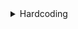 ﻿<Details>
   <Summary>Hardcoding</Summary>

Let's briefly [revisit Week 5](https://jhustata.github.io/basic/chapter5.html): Review of Weeks 1 - 4

View the script we used to guide our review:
```stata
cat https://github.com/jhustata/basic/raw/main/review.do
```

Run the script to see its output:
```stata
do https://github.com/jhustata/basic/raw/main/review.do
```

This script creates output into a `.log` file. But HW5 asks you to additionally direct output into a `.xlsx` file. How may we adapt the script to this purpose? Yes, this is the key question of HW5. Many of you may have missed a tip for [HW3](https://jhustata.github.io/basic/chapter3.html#common-mistakes-from-hw1) that recommended "hardcoding" as a template -- a starting place. You may then gradually replace the hardcoded stuff with appropriate macros.

Hardcoding as a firststep. In this example:
1. We use the `ds` command, `not(type string)` option, and `levelsof`. These were only briefly mentioned in class, but were further discussed in [Lab 5 Section 2.2](https://jhustata.github.io/basic/lab5.html#foreach-n-of-numlist)
2. Nested loops and conditional code-blocks (e.g. `if r(r) == 2`) can be very empowering!
3. Gradually **update** your `.do` file script to replace hardcoded stuff (e.g. `catlab`), or stuff that isn't publication worthy (e.g. `v`, which in this example is a variable name) with more appropriate macros or variable labels
4. The HW5 solution will walk you through such a process
5. Copy and paste your `.do` file script into a program. And adapt it to a more general purpose, beyond any specific dataset or variables

```stata
qui {
	cls
	use ${repo}transplants, clear
    ds, not(type string)  
	global threshold 9  
	putexcel set levelsof, replace 
	local row=2
    foreach v of varlist `r(varlist)' {
	    levelsof `v', local(numlevels)
	    if r(r) == 2 {  
			putexcel A`row' = ("`v'") B`row' = ("per")
			local row = `row' + 1
	    }
	    else if inrange(`r(r)', 3, $threshold) {  
			putexcel A`row' = ("`v', %") B`row' = ("")
			foreach l of numlist `numlevels' {
				local row = `row' + 1
                putexcel A`row' = ("    catlab") B`row' = ("per")
			}	
	    }
	    else {  
			putexcel A`row' = ("`v'") B`row' = ("m_iqr")
			local row = `row' + 1
	    }
		
    }
	
}
```
##### GPT-4 Session:

**User:** help add comments/annotation [paste the above script into ChatGPTs prompt]

**ChatGPT:** Sure, I can help you add comments and annotations to your Stata code to make it more understandable. Here’s your code with comments explaining each part:

```stata
qui {  // Quietly execute the following block of code
    cls  // Clear the screen
    use ${repo}transplants, clear  // Load dataset from specified repository and clear any previous data in memory
    ds, not(type string)  // List all variables that are not of string type
    global threshold 9  // Set a global threshold value of 9
    putexcel set levelsof, replace  // Set the Excel file for output with the name 'levelsof', replace if exists
    local row=2  // Initialize row variable for Excel output starting at row 2

    foreach v of varlist `r(varlist)' {  // Loop over the variables listed by the previous 'ds' command
        levelsof `v', local(numlevels)  // Get the levels of each variable and store them in local 'numlevels'
        if r(r) == 2 {  // If there are exactly two levels for the variable
            putexcel A`row' = ("`v'") B`row' = ("per")  // Write variable name in column A and 'per' in column B of Excel
            local row = `row' + 1  // Increment the Excel row counter
        }
        else if inrange(`r(r)', 3, $threshold) {  // If the number of levels is between 3 and the threshold
            putexcel A`row' = ("`v', %") B`row' = ("")  // Write variable name with a percent sign in column A, leave column B empty
            foreach l of numlist `numlevels' {  // Loop through each level of the variable
                local row = `row' + 1  // Increment row before writing
                putexcel A`row' = ("    catlab") B`row' = ("per")  // Indent 'catlab' in column A, write 'per' in column B
            }   
        }
        else {  // If the number of levels exceeds the threshold
            putexcel A`row' = ("`v'") B`row' = ("m_iqr")  // Write variable name in column A and 'm_iqr' in column B
            local row = `row' + 1  // Increment the row counter
        }
    }
}
```

In this script, you're using a combination of `putexcel` commands and conditional logic to format and export information about variable levels from Stata to an Excel file. This can be very useful for data review and verification processes.

</Details>